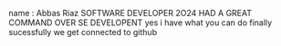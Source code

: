 name : Abbas Riaz
SOFTWARE DEVELOPER
2O24
HAD A GREAT COMMAND OVER SE DEVELOPENT
yes i have what you can do
finally sucessfully we get connected to github